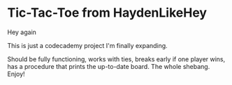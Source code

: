 # Tic-Tac-Toe from HaydenLikeHey

Hey again

This is just a codecademy project I'm finally expanding.

Should be fully functioning, works with ties, breaks early if one player wins, has a procedure that prints the up-to-date board. The whole shebang. Enjoy!